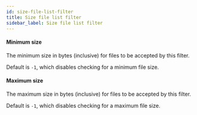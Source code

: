 ```yaml
---
id: size-file-list-filter
title: Size file list filter
sidebar_label: Size file list filter
---
```

#### Minimum size
The minimum size in bytes (inclusive) for files to be accepted by this filter.

Default is <code>-1</code>, which disables checking for a minimum file size.

#### Maximum size
The maximum size in bytes (inclusive) for files to be accepted by this filter.

Default is <code>-1</code>, which disables checking for a maximum file size.

